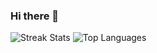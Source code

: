 ### Hi there 👋

<!--
**lrbn86/lrbn86** is a ✨ _special_ ✨ repository because its `README.md` (this file) appears on your GitHub profile.

Here are some ideas to get you started:

- 🔭 I’m currently working on ...
- 🌱 I’m currently learning ...
- 👯 I’m looking to collaborate on ...
- 🤔 I’m looking for help with ...
- 💬 Ask me about ...
- 📫 How to reach me: ...
- 😄 Pronouns: ...
- ⚡ Fun fact: ...
-->


![Streak Stats](https://streak-stats.demolab.com/?user=lrbn86&theme=onedark)
![Top Languages](https://github-readme-stats.vercel.app/api/top-langs?username=lrbn86&show_icons=true&theme=onedark&langs_count=4&layout=compact)

